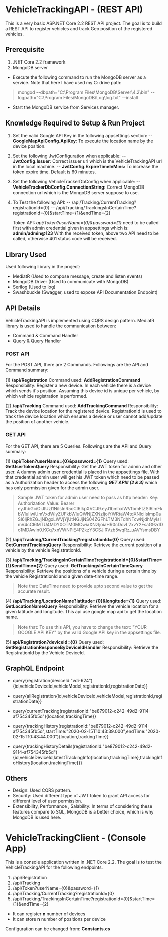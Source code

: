 
# VehicleTrackingAPI - (REST API) 

This is a very basic ASP.NET Core 2.2 REST API project. 
The goal is to build a REST API to register vehicles and track Geo position of the registered vehicles. 

## Prerequisite

1) .NET Core 2.2 framework
2) MongoDB server
- Execute the following command to run the MongoDB server as a service. Note that here I have used my C: drive path:
>mongod --dbpath="C:\Program Files\MongoDB\Server\4.2\bin" --logpath="C:\Program Files\MongoDB\Log\log.txt" --install

- Start the MongoDB service from Services manager. 

## Knowledge Required to Setup & Run Project
1. Set the valid Google API Key in the following appsettings section:
     -- **GoogleMapApiConfig.ApiKey**: To execute the location name by the device position.

2.  Set the following JwtConfiguration when applicable:
     -- **JwtConfig.Issuer**:  Correct issuer url which is the VehicleTrackingAPI url in the local machine.
     -- **JwtConfig.ExpireTimeInMins:** To increase the token expire time. Default is 60 minutes.  
     
3. Set the following VehicleTrackerDbConfig when applicable:
    -- **VehicleTrackerDbConfig.ConnectionString:** Correct MongoDB connection url which is the MongoDB server suppose to use.
    
4. To Test the following API:
     -- /api/Tracking/CurrentTracking?registrationId={0}
     -- /api/Tracking/TrackingsInCertainTime?registrationId={0}&startTime={1}&endTime={2}
     
   Token API: *api/Token?userName={0}&password={1}* need to be called first with admin credential given in appsettings which is: **admin/admin@123**
   With the received token, above two API need to be called, otherwise 401 status code will be received.  

## Library Used
Used following library in the project:
- MediatR (Used to compose message, create and listen events)
- MongoDB.Driver (Used to communicate with MongoDB)
- Serilog (Used to log)
- Swashbuckle (Swagger, used to expose API Documentation Endpoint)

## API Details
VehicleTrackingAPI is implemented using CQRS design pattern. 
MediatR library is used to handle the communication between:
- Command & Command Handler
- Query & Query Handler 

### POST API  
For the POST API, there are 2 Commands.
Followings are the API and Command summary:

(1) **/api/Registration** 
Command used: **AddRegistrationCommand**
Responsibility: Register a new device. 
In each vehicle there is a device which sends it's position. Assuming this device id is unique per vehicle, by which vehicle registration is performed. 
     
(2) **/api/Tracking** 
Command used: **AddTrackingCommand**
Responsibility: Track the device location for the registered device. 
RegistrationId is used to track the device location which ensures a device or user cannot add/update the position of another vehicle.

### GET API
For the GET API, there are 5 Queries.
Followings are the API and Query summary:

(1) **/api/Token?userName={0}&password={1}** 
Query used: **GetUserTokenQuery**
Responsibility: Get the JWT token for admin and other user. 
A dummy admin user credential is placed in the appsettings file.
With that credential admin user will get his JWT token which need to be passed as a Authorization header to access the following ***GET API# (2 & 3)*** which has only permission given for the admin user.
> Sample JWT token for admin user need to pass as http header:
> Key: Authorization
> Value: Bearer eyJhbGciOiJIUzI1NiIsInR5cCI6IkpXVCJ9.eyJ1bmlxdWVfbmFtZSI6ImFkbWluIiwiUmVxdWlyZUFkbWluQWNjZXNzIjoiYWRtaW4tdXNlciIsImp0aSI6IjRhZGJjNDgxLWVjYjUtNGJjNS04ZGFhLTM3NTdhNTcwNjdhMyIsImV4cCI6MTU4MDY0OTM0MCwiaXNzIjoiaHR0cDovL2xvY2FsaG9zdDo1MDAwIn0.KCq7xnVWNPiE4PZkzY3CSJiRVzb5wqRz_uAVYsmsDBY 

(2) **/api/Tracking/CurrentTracking?registrationId={0}** 
Query used: **GetCurrentTrackingQuery**
Responsibility: Retrieve the current position of a vehicle by the vehicle RegistrationId. 

(3) **/api/Tracking/TrackingsInCertainTime?registrationId={0}&startTime={1}&endTime={2}** 
Query used: **GetTrackingsInCertainTimeQuery**
Responsibility:  Retrieve the positions of a vehicle during a certain time by the vehicle RegistrationId and a given date-time range. 
>Note that: DateTime need to provide upto second value to get the accurate result.

(4) **/api/Tracking/LocationName?latitude={0}&longitude={1}** 
Query used: **GetLocationNameQuery**
Responsibility: Retrieve the vehicle location for a given latitude and longitude.
This api use google map api to get the location name. 
> Note that: To use this API, you have to change the text: "YOUR GOOGLE API KEY" by the valid Google API key in the appsettings file.

(5) **api/Registration?deviceId={0}** 
Query used: **GetRegistrationResponseByDeviceIdHandler**
Responsibility:  Retrieve the RegistrationId by the Vehicle DeviceId.

## GraphQL Endpoint
- query{registration(deviceId:"vdi-624"){id,vehicleDeviceId,vehicleModel,registrationId,registrationDate}}
- query{allRegistration{id,vehicleDeviceId,vehicleModel,registrationId,registrationDate}}

- query{currentTracking(registrationId:"be879012-c242-49d2-9114-af754345fb5d"){location,trackingTime}}
- query{trackingHistory(registrationId:"be879012-c242-49d2-9114-af754345fb5d",startTime:"2020-02-15T10:43:39.000",endTime:"2020-02-15T10:43:44.000"){location,trackingTime}}
- query{trackingHistoryDetails(registrationId:"be879012-c242-49d2-9114-af754345fb5d"){id,vehicleDeviceId,latestTrackingInfo{location,trackingTime},trackingInfoHistory{location,trackingTime}}}

## Others

- Design: Used CQRS pattern.
- Security: Used different type of JWT token to grant API access for different level of user permission.
-  Extensibility, Performance , Salability: In terms of considering these features compare to SQL, MongoDB is a better choice, which is why MongoDB is used here.

# VehicleTrackingClient - (Console App)    

This is a console application  written in .NET Core 2.2.
The goal is to test the VehicleTrackingAPI for the following endpoints. 
1. /api/Registration
2. /api/Tracking
3. /api/Token?userName={0}&password={1}
4. /api/Tracking/CurrentTracking?registrationId={0}
5. /api/Tracking/TrackingsInCertainTime?registrationId={0}&startTime={1}&endTime={2}

- It can register **n** number of devices
- It can store **n** number of positions per device

Configuration can be changed from: **Constants.cs**
 




